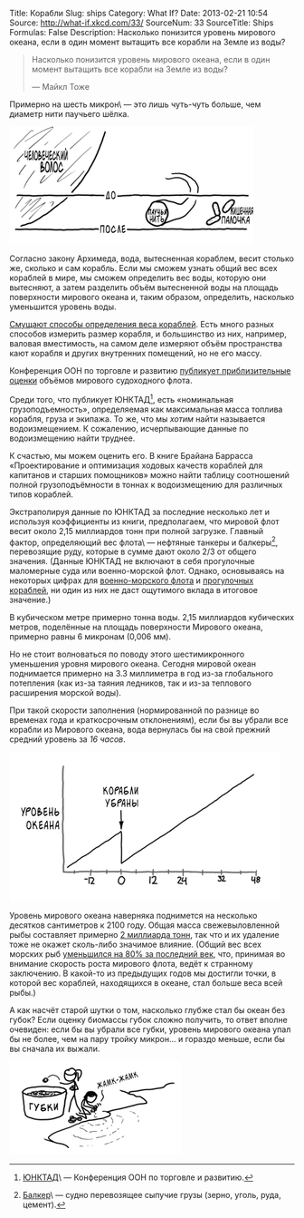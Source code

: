 Title: Корабли
Slug: ships
Category: What If?
Date: 2013-02-21 10:54
Source: http://what-if.xkcd.com/33/
SourceNum: 33
SourceTitle: Ships
Formulas: False
Description: Насколько понизится уровень мирового океана, если в один момент вытащить все корабли на Земле из воды?

> Насколько понизится уровень мирового океана, если в один момент вытащить все корабли на Земле из воды?
>
> — Майкл Тоже

Примерно на шесть микрон\ — это лишь чуть-чуть больше, чем диаметр нити паучьего шёлка.

![](/uploads/033-ships/ships_comparison_ru.png "диаграмма, показывающая, что если убрать корабли с океана, вода откроет паучий шёлк и бактерию")

Согласно закону Архимеда, вода, вытесненная кораблем, весит столько же, сколько и сам корабль. Если мы сможем узнать общий вес всех кораблей в мире, мы сможем определить вес воды, которую они вытесняют, а затем разделить объём вытесненной воды на площадь поверхности мирового океана и, таким образом, определить, насколько уменьшится уровень воды.

[Смущают способы определения веса кораблей](http://www.pomorci.com/Zanimljivosti/TONNAGE%20MEASUREMENT%20OF%20SHIPS.pdf). Есть много разных способов измерить размер корабля, и большинство из них, например, валовая вместимость, на самом деле измеряют объём пространства кают корабля и других внутренних помещений, но не его массу.

Конференция ООН по торговле и развитию [публикует приблизительные оценки](http://unctad.org/en/Docs/rmt2011ch2_en.pdf) объёмов мирового судоходного флота.

Среди того, что публикует ЮНКТАД[^1], есть «номинальная грузоподъемность», определяемая как максимальная масса топлива корабля, груза и экипажа. То же, что мы _хотим_ найти называется водоизмещением. К сожалению, исчерпывающие данные по водоизмещению найти труднее.

К счастью, мы можем оценить его. В книге Брайана Баррасса «Проектирование и оптимизация ходовых качеств кораблей для капитанов и старших помощников» можно найти таблицу соотношений полной грузоподъёмности в тоннах к водоизмещению для различных типов кораблей.

Экстраполируя данные по ЮНКТАД за последние несколько лет и используя коэффициенты из книги, предполагаем, что мировой флот весит около 2,15 миллиардов тонн при полной загрузке. Главный фактор, определяющий вес флота\ — нефтяные танкеры и балкеры[^2], перевозящие руду, которые в сумме дают около 2/3 от общего значения. (Данные ЮНКТАД не включают в себя прогулочные маломерные суда или военно-морской флот. Однако, основываясь на некоторых цифрах для [военно-морского флота](http://www.csbaonline.org/4Publications/PubLibrary/R.20090217.The_US_Navy_Charti/R.20090217.The_US_Navy_Charti.pdf) и [прогулочных кораблей](http://nmma.net/assets/cabinets/Cabinet445/2011_abstract_preview.pdf), ни один из них не даст ощутимого вклада в итоговое значение.)

В кубическом метре примерно тонна воды. 2,15 миллиардов кубических метров, поделённые на площадь поверхности Мирового океана, примерно равны 6 микронам (0,006 мм).

Но не стоит волноваться по поводу этого шестимикронного уменьшения уровня мирового океана. Сегодня мировой океан поднимается примерно на 3.3 миллиметра в год из-за глобального потепления (как из-за таяния ледников, так и из-за теплового расширения морской воды).

При такой скорости заполнения (нормированной по разнице во временах года и краткосрочным отклонениям), если бы вы убрали все корабли из Мирового океана, вода вернулась бы на свой прежний средний уровень за _16 часов_.

![](/uploads/033-ships/ships_graph_ru.png "график, показывающий, что невозможно зафиксировать уровень мирового океана, затолкав охапку лодок на гору")

Уровень мирового океана наверняка поднимется на несколько десятков сантиметров к 2100 году. Общая масса свежевыловленной рыбы составляет примерно [2 миллиарда тонн](http://phys.org/news151251277.html), так что и их удаление тоже не окажет сколь-либо значимое влияние. (Общий вес всех морских рыб [уменьшился на 80% за последний век](http://news.aaas.org/2011_annual_meeting/0228declining-fisheries.shtml), что, принимая во внимание скорость роста мирового флота, ведёт к странному заключению. В какой-то из предыдущих годов мы достигли точки, в которой вес кораблей, находящихся в океане, стал больше веса всей рыбы.)

А как насчёт старой шутки о том, насколько глубже стал бы океан без губок? Если оценку биомассы губок сложно получить, то ответ вполне очевиден: если бы вы убрали все губки, уровень мирового океана упал бы не более, чем на пару тройку микрон... и гораздо меньше, если бы вы сначала их выжали.

![](/uploads/033-ships/ships_sponges_ru.png "знаете ли вы, насколько глубже стал бы океан, если бы мы бросали в него каждого, кто повторяет эту шутку про губки?")

[^1]: [ЮНКТАД](http://www.un.org/ru/ga/unctad/)\ — Конференция ООН по торговле и развитию.
[^2]: [Балкер](http://ru.wikipedia.org/wiki/Балкер)\ — судно перевозящее сыпучие грузы (зерно, уголь, руда, цемент).
